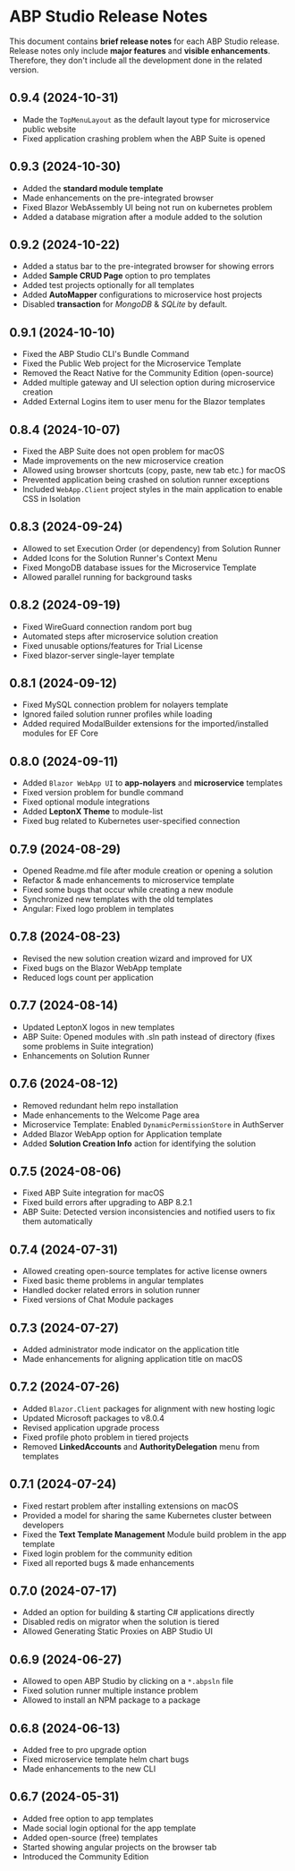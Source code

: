 # ABP Studio Release Notes

This document contains **brief release notes** for each ABP Studio release. Release notes only include **major features** and **visible enhancements**. Therefore, they don't include all the development done in the related version. 

## 0.9.4 (2024-10-31)

* Made the `TopMenuLayout` as the default layout type for microservice public website
* Fixed application crashing problem when the ABP Suite is opened

## 0.9.3 (2024-10-30)

* Added the **standard module template**
* Made enhancements on the pre-integrated browser
* Fixed Blazor WebAssembly UI being not run on kubernetes problem
* Added a database migration after a module added to the solution

## 0.9.2 (2024-10-22)

* Added a status bar to the pre-integrated browser for showing errors
* Added **Sample CRUD Page** option to pro templates
* Added test projects optionally for all templates
* Added **AutoMapper** configurations to microservice host projects
* Disabled **transaction** for *MongoDB* & *SQLite* by default.

## 0.9.1 (2024-10-10)

* Fixed the ABP Studio CLI's Bundle Command
* Fixed the Public Web project for the Microservice Template
* Removed the React Native for the Community Edition (open-source)
* Added multiple gateway and UI selection option during microservice creation
* Added External Logins item to user menu for the Blazor templates

## 0.8.4 (2024-10-07)

* Fixed the ABP Suite does not open problem for macOS
* Made improvements on the new microservice creation
* Allowed using browser shortcuts (copy, paste, new tab etc.) for macOS
* Prevented application being crashed on solution runner exceptions
* Included `WebApp.Client` project styles in the main application to enable CSS in Isolation

## 0.8.3 (2024-09-24)

* Allowed to set Execution Order (or dependency) from Solution Runner
* Added Icons for the Solution Runner's Context Menu
* Fixed MongoDB database issues for the Microservice Template
* Allowed parallel running for background tasks

## 0.8.2 (2024-09-19)

* Fixed WireGuard connection random port bug
* Automated steps after microservice solution creation
* Fixed unusable options/features for Trial License
* Fixed blazor-server single-layer template

## 0.8.1 (2024-09-12)

* Fixed MySQL connection problem for nolayers template
* Ignored failed solution runner profiles while loading
* Added required ModalBuilder extensions for the imported/installed modules for EF Core

## 0.8.0 (2024-09-11)

* Added `Blazor WebApp UI` to **app-nolayers** and **microservice** templates
* Fixed version problem for bundle command
* Fixed optional module integrations
* Added **LeptonX Theme** to module-list
* Fixed bug related to Kubernetes user-specified connection

## 0.7.9 (2024-08-29)

* Opened Readme.md file after module creation or opening a solution
* Refactor & made enhancements to microservice template
* Fixed some bugs that occur while creating a new module
* Synchronized new templates with the old templates
* Angular: Fixed logo problem in templates

## 0.7.8 (2024-08-23)

* Revised the new solution creation wizard and improved for UX
* Fixed bugs on the Blazor WebApp template
* Reduced logs count per application

## 0.7.7 (2024-08-14)

* Updated LeptonX logos in new templates
* ABP Suite: Opened modules with .sln path instead of directory (fixes some problems in Suite integration)
* Enhancements on Solution Runner

## 0.7.6 (2024-08-12)

* Removed redundant helm repo installation
* Made enhancements to the Welcome Page area
* Microservice Template: Enabled `DynamicPermissionStore` in AuthServer
* Added Blazor WebApp option for Application template
* Added **Solution Creation Info** action for identifying the solution

## 0.7.5 (2024-08-06)

* Fixed ABP Suite integration for macOS
* Fixed build errors after upgrading to ABP 8.2.1
* ABP Suite: Detected version inconsistencies and notified users to fix them automatically

## 0.7.4 (2024-07-31)

* Allowed creating open-source templates for active license owners
* Fixed basic theme problems in angular templates
* Handled docker related errors in solution runner
* Fixed versions of Chat Module packages

## 0.7.3 (2024-07-27)

* Added administrator mode indicator on the application title
* Made enhancements for aligning application title on macOS

## 0.7.2 (2024-07-26)

* Added `Blazor.Client` packages for alignment with new hosting logic
* Updated Microsoft packages to v8.0.4
* Revised application upgrade process
* Fixed profile photo problem in tiered projects
* Removed **LinkedAccounts** and **AuthorityDelegation** menu from templates

## 0.7.1 (2024-07-24)

* Fixed restart problem after installing extensions on macOS
* Provided a model for sharing the same Kubernetes cluster between developers
* Fixed the **Text Template Management** Module build problem in the app template
* Fixed login problem for the community edition
* Fixed all reported bugs & made enhancements

## 0.7.0 (2024-07-17)

* Added an option for building & starting C# applications directly
* Disabled redis on migrator when the solution is tiered
* Allowed Generating Static Proxies on ABP Studio UI 

## 0.6.9 (2024-06-27)

* Allowed to open ABP Studio by clicking on a `*.abpsln` file
* Fixed solution runner multiple instance problem
* Allowed to install an NPM package to a package

## 0.6.8 (2024-06-13)

* Added free to pro upgrade option
* Fixed microservice template helm chart bugs
* Made enhancements to the new CLI

## 0.6.7 (2024-05-31)

* Added free option to app templates
* Made social login optional for the app template
* Added open-source (free) templates
* Started showing angular projects on the browser tab
* Introduced the Community Edition
